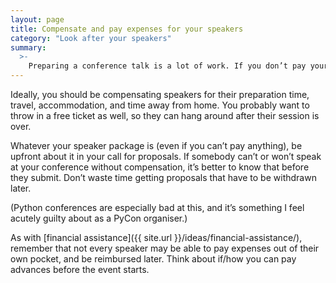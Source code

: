 ```yaml
---
layout: page
title: Compensate and pay expenses for your speakers
category: "Look after your speakers"
summary:
  >-
    Preparing a conference talk is a lot of work. If you don’t pay your speakers, you’re restricting yourself to people who can afford to do that preparation for free.
---
```


Ideally, you should be compensating speakers for their preparation time, travel, accommodation, and time away from home.
You probably want to throw in a free ticket as well, so they can hang around after their session is over.

Whatever your speaker package is (even if you can’t pay anything), be upfront about it in your call for proposals.
If somebody can’t or won’t speak at your conference without compensation, it’s better to know that before they submit.
Don’t waste time getting proposals that have to be withdrawn later.

(Python conferences are especially bad at this, and it’s something I feel acutely guilty about as a PyCon organiser.)

As with [financial assistance]({{ site.url }}/ideas/financial-assistance/), remember that not every speaker may be able to pay expenses out of their own pocket, and be reimbursed later.
Think about if/how you can pay advances before the event starts.
